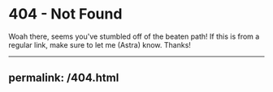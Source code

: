# 404 - Not Found
Woah there, seems you've stumbled off of the beaten path! If this is from a regular link, make sure to let me (Astra) know. Thanks!

---
permalink: /404.html
---
